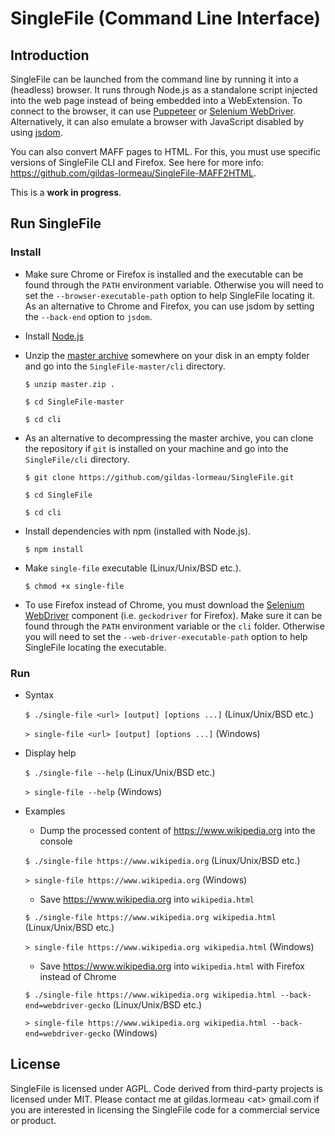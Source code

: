 # SingleFile (Command Line Interface)

## Introduction

SingleFile can be launched from the command line by running it into a (headless) browser. It runs through Node.js as a standalone script injected into the web page instead of being embedded into a WebExtension. To connect to the browser, it can use [Puppeteer](https://github.com/GoogleChrome/puppeteer) or [Selenium WebDriver](https://www.npmjs.com/package/selenium-webdriver). Alternatively, it can also emulate a browser with JavaScript disabled by using [jsdom](https://github.com/jsdom/jsdom).

You can also convert MAFF pages to HTML. For this, you must use specific versions of SingleFile CLI and Firefox. See here for more info: https://github.com/gildas-lormeau/SingleFile-MAFF2HTML.

This is a **work in progress**.

## Run SingleFile

### Install

- Make sure Chrome or Firefox is installed and the executable can be found through the `PATH` environment variable. Otherwise you will need to set the `--browser-executable-path` option to help SingleFile locating it. As an alternative to Chrome and Firefox, you can use jsdom by setting the `--back-end` option to `jsdom`.

- Install [Node.js](https://nodejs.org)

- Unzip the [master archive](https://github.com/gildas-lormeau/SingleFile/archive/master.zip) somewhere on your disk in an empty folder and go into the `SingleFile-master/cli` directory.

  `$ unzip master.zip .`
  
  `$ cd SingleFile-master`
  
  `$ cd cli`
  
- As an alternative to decompressing the master archive, you can clone the repository if `git` is installed on your machine and go into the `SingleFile/cli` directory.

  `$ git clone https://github.com/gildas-lormeau/SingleFile.git`
  
  `$ cd SingleFile`
  
  `$ cd cli`

- Install dependencies with npm (installed with Node.js).

  `$ npm install`
  
- Make `single-file` executable (Linux/Unix/BSD etc.).

  `$ chmod +x single-file`

- To use Firefox instead of Chrome, you must download the [Selenium WebDriver](https://www.npmjs.com/package/selenium-webdriver) component (i.e. `geckodriver` for Firefox).  Make sure it can be found through the `PATH` environment variable or the `cli` folder. Otherwise you will need to set the `--web-driver-executable-path` option to help SingleFile locating the executable.

### Run

- Syntax
 
  `$ ./single-file <url> [output] [options ...]` (Linux/Unix/BSD etc.)

  `> single-file <url> [output] [options ...]` (Windows)    

- Display help

  `$ ./single-file --help` (Linux/Unix/BSD etc.)

  `> single-file --help` (Windows)

- Examples

  - Dump the processed content of https://www.wikipedia.org into the console

  `$ ./single-file https://www.wikipedia.org` (Linux/Unix/BSD etc.)

  `> single-file https://www.wikipedia.org` (Windows)

  - Save https://www.wikipedia.org into `wikipedia.html`

  `$ ./single-file https://www.wikipedia.org wikipedia.html` (Linux/Unix/BSD etc.)
  
  `> single-file https://www.wikipedia.org wikipedia.html` (Windows)

  - Save https://www.wikipedia.org into `wikipedia.html` with Firefox instead of Chrome

  `$ ./single-file https://www.wikipedia.org wikipedia.html --back-end=webdriver-gecko` (Linux/Unix/BSD etc.)
  
  `> single-file https://www.wikipedia.org wikipedia.html --back-end=webdriver-gecko` (Windows)
  
## License

SingleFile is licensed under AGPL. Code derived from third-party projects is licensed under MIT. Please contact me at gildas.lormeau &lt;at&gt; gmail.com if you are interested in licensing the SingleFile code for a commercial service or product.
